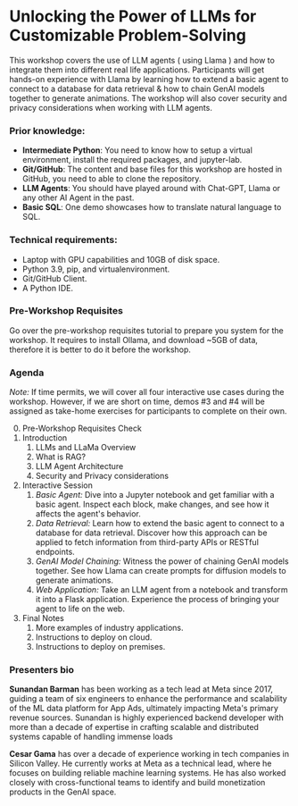 # Unlocking the Power of LLMs for Customizable Problem-Solving

This workshop covers the use of LLM agents ( using Llama ) and how to integrate them into different real life applications. Participants will get hands-on experience with Llama by learning how to extend a basic agent to connect to a database for data retrieval & how to chain GenAI models together to generate animations. The workshop will also cover security and privacy considerations when working with LLM agents. 

### Prior knowledge:
* **Intermediate Python**: You need to know how to setup a virtual environment, install the required packages, and jupyter-lab.
* **Git/GitHub**: The content and base files for this workshop are hosted in GitHub, you need to able to clone the repository.
* **LLM Agents**: You should have played around with Chat-GPT, Llama or any other AI Agent in the past.
* **Basic SQL**: One demo showcases how to translate natural language to SQL.

### Technical requirements:
* Laptop with GPU capabilities and 10GB of disk space.
* Python 3.9, pip, and virtualenvironment.
* Git/GitHub Client.
* A Python IDE.

### Pre-Workshop Requisites
Go over the pre-workshop requisites tutorial to prepare you system for the workshop. It requires to install Ollama, and download ~5GB of data, therefore it is better to do it before the workshop. 

### Agenda
*Note:* If time permits, we will cover all four interactive use cases during the workshop. However, if we are short on time, demos #3 and #4 will be assigned as take-home exercises for participants to complete on their own. 

0. Pre-Workshop Requisites Check
1. Introduction
    1. LLMs and LLaMa Overview
    2. What is RAG?
    3. LLM Agent Architecture
    4. Security and Privacy considerations
2. Interactive Session
    1. *Basic Agent:* Dive into a Jupyter notebook and get familiar with a basic agent. Inspect each block, make changes, and see how it affects the agent's behavior.
    2. *Data Retrieval:* Learn how to extend the basic agent to connect to a database for data retrieval. Discover how this approach can be applied to fetch information from third-party APIs or RESTful endpoints.
    3. *GenAI Model Chaining:* Witness the power of chaining GenAI models together. See how Llama can create prompts for diffusion models to generate animations.
    4. *Web Application:* Take an LLM agent from a notebook and transform it into a Flask application. Experience the process of bringing your agent to life on the web.
3. Final Notes
    1. More examples of industry applications.
    2. Instructions to deploy on cloud.
    3. Instructions to deploy on premises.

### Presenters bio

**Sunandan Barman** has been working as a tech lead at Meta since 2017, guiding a team of six engineers to enhance the performance and scalability of the ML data platform for App Ads, ultimately impacting Meta's primary revenue sources. Sunandan is highly experienced backend developer with more than a decade of expertise in crafting scalable and distributed systems capable of handling immense loads

**Cesar Gama** has over a decade of experience working in tech companies in Silicon Valley. He currently works at Meta as a technical lead, where he focuses on building reliable machine learning systems. He has also worked closely with cross-functional teams to identify and build monetization products in the GenAI space.
